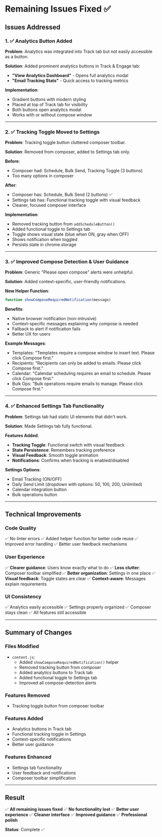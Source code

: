 # Remaining Issues Fixed ✅

## Issues Addressed

### 1. ✅ Analytics Button Added
**Problem**: Analytics was integrated into Track tab but not easily accessible as a button.

**Solution**: Added prominent analytics buttons in Track & Engage tab:
- **"View Analytics Dashboard"** - Opens full analytics modal
- **"Email Tracking Stats"** - Quick access to tracking metrics

**Implementation**:
- Gradient buttons with modern styling
- Placed at top of Track tab for visibility
- Both buttons open analytics modal
- Works with or without compose window

---

### 2. ✅ Tracking Toggle Moved to Settings
**Problem**: Tracking toggle button cluttered composer toolbar.

**Solution**: Removed from composer, added to Settings tab only.

**Before**:
- Composer had: Schedule, Bulk Send, Tracking Toggle (3 buttons)
- Too many options in composer

**After**:
- Composer has: Schedule, Bulk Send (2 buttons) ✅
- Settings tab has: Functional tracking toggle with visual feedback
- Cleaner, focused composer interface

**Implementation**:
- Removed tracking button from `addScheduleButton()`
- Added functional toggle to Settings tab
- Toggle shows visual state (blue when ON, gray when OFF)
- Shows notification when toggled
- Persists state in chrome.storage

---

### 3. ✅ Improved Compose Detection & User Guidance
**Problem**: Generic "Please open compose" alerts were unhelpful.

**Solution**: Added context-specific, user-friendly notifications.

**New Helper Function**:
```javascript
function showComposeRequiredNotification(message)
```

**Benefits**:
- Native browser notification (non-intrusive)
- Context-specific messages explaining why compose is needed
- Fallback to alert if notification fails
- Better UX for users

**Example Messages**:
- Templates: "Templates require a compose window to insert text. Please click Compose first."
- Recipients: "Recipients can only be added to emails. Please click Compose first."
- Calendar: "Calendar scheduling requires an email to schedule. Please click Compose first."
- Bulk Ops: "Bulk operations require emails to manage. Please click Compose first."

---

### 4. ✅ Enhanced Settings Tab Functionality
**Problem**: Settings tab had static UI elements that didn't work.

**Solution**: Made Settings tab fully functional.

**Features Added**:
- **Tracking Toggle**: Functional switch with visual feedback
- **State Persistence**: Remembers tracking preference
- **Visual Feedback**: Smooth toggle animation
- **Notifications**: Confirms when tracking is enabled/disabled

**Settings Options**:
- Email Tracking (ON/OFF)
- Daily Send Limit (dropdown with options: 50, 100, 200, Unlimited)
- Calendar integration button
- Bulk operations button

---

## Technical Improvements

### Code Quality
✅ No linter errors
✅ Added helper function for better code reuse
✅ Improved error handling
✅ Better user feedback mechanisms

### User Experience
✅ **Clearer guidance**: Users know exactly what to do
✅ **Less clutter**: Composer toolbar simplified
✅ **Better organization**: Settings in one place
✅ **Visual feedback**: Toggle states are clear
✅ **Context-aware**: Messages explain requirements

### UI Consistency
✅ Analytics easily accessible
✅ Settings properly organized
✅ Composer stays clean
✅ All features still accessible

---

## Summary of Changes

### Files Modified
- `content.js`:
  - Added `showComposeRequiredNotification()` helper
  - Removed tracking button from composer
  - Added analytics buttons to Track tab
  - Added functional toggle to Settings tab
  - Improved all compose-detection alerts

### Features Removed
- Tracking toggle button from composer toolbar

### Features Added
- Analytics buttons in Track tab
- Functional tracking toggle in Settings
- Context-specific notifications
- Better user guidance

### Features Enhanced
- Settings tab functionality
- User feedback and notifications
- Composer toolbar simplification

---

## Result

✅ **All remaining issues fixed**
✅ **No functionality lost**
✅ **Better user experience**
✅ **Cleaner interface**
✅ **Improved guidance**
✅ **Professional polish**

**Status**: Complete ✅


